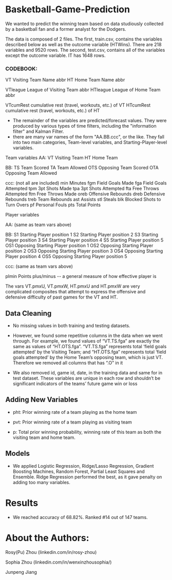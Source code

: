 # Basketball-Game-Prediction
We wanted to predict the winning team based on data studiously collected by a basketball fan and a former analyst for the Dodgers. 

The data is composed of 2 files. The first, train.csv, contains the variables described below as well as the outcome variable (HTWins). There are 218 variables and 9520 rows. The second, test.csv, contains all of the variables except the outcome variable. IT has 1648 rows. 

### CODEBOOK:

VT Visiting Team Name abbr
HT Home Team Name abbr

VTleague League of Visiting Team abbr
HTleague League of Home Team abbr

VTcumRest cumulative rest (travel, workouts, etc.) of VT
HTcumRest cumulative rest (travel, workouts, etc.) of HT

* The remainder of the variables are predicted/forecast values. They were produced by various types of time filters, including the "information filter" and Kalman Filter.
* there are many var names of the form "AA.BB.ccc", or the like. They fall into two main categories, Team-level variables, and Starting-Player-level variables.

Team variables
AA:
VT Visiting Team
HT Home Team

BB:
TS Team Scored
TA Team Allowed
OTS Opposing Team Scored
OTA Opposing Team Allowed

ccc:
(not all are included)
min Minutes
fgm Field Goals Made
fga Field Goals Attempted
tpm 3pt Shots Made
tpa 3pt Shots Attempted
fta Free Throws Attempted
ftm Free Throws Made
oreb Offensive Rebounds
dreb Defensive Rebounds
treb Team Rebounds
ast Assists
stl Steals
blk Blocked Shots
to Turn Overs
pf Personal Fouls
pts Total Points

Player variables

AA:
(same as team vars above)

BB:
S1 Starting Player position 1
S2 Starting Player position 2
S3 Starting Player position 3
S4 Starting Player position 4
S5 Starting Player position 5
OS1 Opposing Starting Player position 1
OS2 Opposing Starting Player position 2
OS3 Opposing Starting Player position 3
OS4 Opposing Starting Player position 4
OS5 Opposing Starting Player position 5

ccc:
(same as team vars above)

plmin Points plus/minus -- a general measure of how effective player is

The vars VT.pmxU, VT.pmxW, HT.pmxU and HT.pmxW are very complicated composites that attempt to express the offensive and defensive difficulty of past games for the VT and HT.


## Data Cleaning

* No missing values in both training and testing datasets. 

* However, we found some repetitive columns in the data when we went through. For example, we found values of “VT.TS.fga” are exactly the same as values of “HT.OTS.fga”. “VT.TS.fga” represents total ‘field goals attempted’ by the Visiting Team; and “HT.OTS.fga” represents total ‘field goals attempted’ by the Home Team’s opposing team, which is just VT. Therefore we removed all columns that has “.O” in it

* We also removed id, game id, date, in the training data and same for in test dataset. These variables are unique in each row and shouldn’t be significant indicators of the teams’ future game win or loss

## Adding New Variables

* pht: Prior winning rate of a team playing as the home team

* pvt: Prior winning rate of a team playing as visiting team

* p: Total prior winning probability, winning rate of this team as both the visiting team and home team.


## Models

* We applied Logistic Regression, Ridge/Lasso Regression, Gradient Boosting Machines, Random Forest, Partial Least Squares and Ensemble. Ridge Regression performed the best, as it gave penalty on adding too many variables.

# Results

* We reached accuracy of 68.82%. Ranked #14 out of 147 teams.

# About the Authors:

Rosy(Pu) Zhou (linkedin.com/in/rosy-zhou)

Sophia Zhou (linkedin.com/in/wenxinzhousophia/)

Junpeng Jiang


